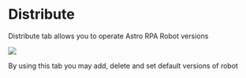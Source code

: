 # Distribute

Distribute tab allows you to operate Astro RPA Robot versions

![](<../../.gitbook/assets/image (4).png>)

By using this tab you may add, delete and set default versions of robot
